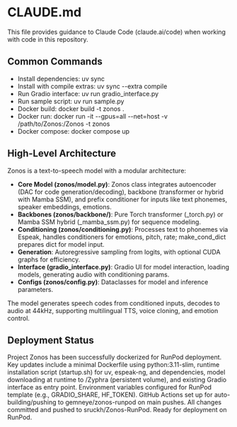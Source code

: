 # CLAUDE.md

This file provides guidance to Claude Code (claude.ai/code) when working with code in this repository.

## Common Commands

- Install dependencies: uv sync
- Install with compile extras: uv sync --extra compile
- Run Gradio interface: uv run gradio_interface.py
- Run sample script: uv run sample.py
- Docker build: docker build -t zonos .
- Docker run: docker run -it --gpus=all --net=host -v /path/to/Zonos:/Zonos -t zonos
- Docker compose: docker compose up

## High-Level Architecture

Zonos is a text-to-speech model with a modular architecture:
- **Core Model (zonos/model.py)**: Zonos class integrates autoencoder (DAC for code generation/decoding), backbone (transformer or hybrid with Mamba SSM), and prefix conditioner for inputs like text phonemes, speaker embeddings, emotions.
- **Backbones (zonos/backbone/)**: Pure Torch transformer (_torch.py) or Mamba SSM hybrid (_mamba_ssm.py) for sequence modeling.
- **Conditioning (zonos/conditioning.py)**: Processes text to phonemes via Espeak, handles conditioners for emotions, pitch, rate; make_cond_dict prepares dict for model input.
- **Generation**: Autoregressive sampling from logits, with optional CUDA graphs for efficiency.
- **Interface (gradio_interface.py)**: Gradio UI for model interaction, loading models, generating audio with conditioning params.
- **Configs (zonos/config.py)**: Dataclasses for model and inference parameters.

The model generates speech codes from conditioned inputs, decodes to audio at 44kHz, supporting multilingual TTS, voice cloning, and emotion control.

## Deployment Status
Project Zonos has been successfully dockerized for RunPod deployment. Key updates include a minimal Dockerfile using python:3.11-slim, runtime installation script (startup.sh) for uv, espeak-ng, and dependencies, model downloading at runtime to /Zyphra (persistent volume), and existing Gradio interface as entry point. Environment variables configured for RunPod template (e.g., GRADIO_SHARE, HF_TOKEN). GitHub Actions set up for auto-building/pushing to gemneye/zonos-runpod on main pushes. All changes committed and pushed to sruckh/Zonos-RunPod. Ready for deployment on RunPod.